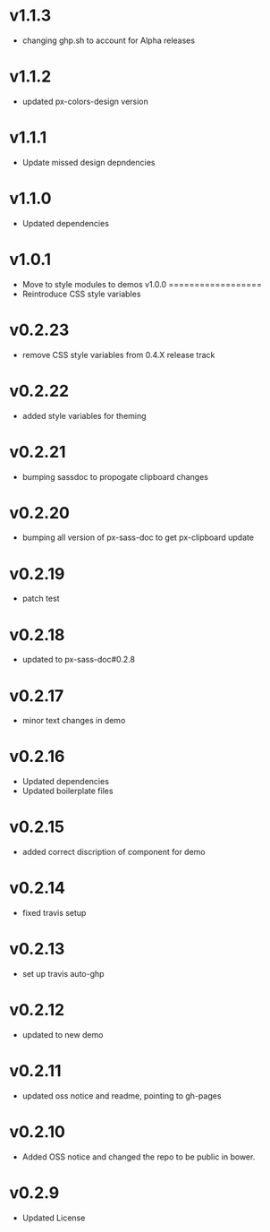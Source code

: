 v1.1.3
==================
* changing ghp.sh to account for Alpha releases

v1.1.2
==================
* updated px-colors-design version

v1.1.1
==================
* Update missed design depndencies

v1.1.0
==================
* Updated dependencies

v1.0.1
==================
* Move to style modules to demos
v1.0.0
==================
* Reintroduce CSS style variables

v0.2.23
==================
* remove CSS style variables from 0.4.X release track

v0.2.22
==================
* added style variables for theming

v0.2.21
==================
* bumping sassdoc to propogate clipboard changes

v0.2.20
==================
* bumping all version of px-sass-doc to get px-clipboard update

v0.2.19
==================
* patch test

v0.2.18
==============================
* updated to px-sass-doc#0.2.8

v0.2.17
==============================
* minor text changes in demo

v0.2.16
==============================
* Updated dependencies
* Updated boilerplate files

v0.2.15
==============================
* added correct discription of component for demo

v0.2.14
==============================
* fixed travis setup

v0.2.13
==============================
* set up travis auto-ghp

v0.2.12
==============================
* updated to new demo

v0.2.11
==============================
* updated oss notice and readme, pointing to gh-pages

v0.2.10
==============================
* Added OSS notice and changed the repo to be public in bower.

v0.2.9
========================
* Updated License
